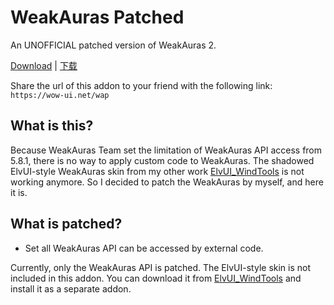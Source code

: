 # WeakAuras Patched

An UNOFFICIAL patched version of WeakAuras 2.

[Download](https://github.com/fang2hou/WeakAurasPatched/wiki/Download) | [下载](https://github.com/fang2hou/WeakAurasPatched/wiki/%E4%B8%8B%E8%BD%BD)

Share the url of this addon to your friend with the following link:
`https://wow-ui.net/wap`

## What is this?

Because WeakAuras Team set the limitation of WeakAuras API access from 5.8.1, there is no way to apply custom code to WeakAuras. The shadowed ElvUI-style WeakAuras skin from my other work [ElvUI_WindTools](https://github.com/fang2hou/ElvUI_WindTools) is not working anymore. So I decided to patch the WeakAuras by myself, and here it is.

## What is patched?

- Set all WeakAuras API can be accessed by external code.

Currently, only the WeakAuras API is patched. The ElvUI-style skin is not included in this addon. You can download it from [ElvUI_WindTools](https://github.com/fang2hou/ElvUI_WindTools) and install it as a separate addon.

